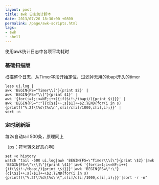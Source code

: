 ```yaml
---
layout: post
title: awk 日志统计脚本
date: 2013/07/20 18:30:00 +0800
permalink: /page/awk-scripts.html
tags:
- awk
- shell
---
```


使用awk统计日志中各项平均耗时

### 基础扫描版

扫描整个日志，从Timer字段开始定位，过滤掉无用的tbapi开头的timer

```
less ui.log | 
awk 'BEGIN{FS="Timer\\["}{print $2}' | 
awk 'BEGIN{FS="\\]"}{print $1}' | 
awk '{for(i=1;i<=NF;i++){if($i!~/tbapi/){print $i}}}' | 
awk 'BEGIN{FS=":"}{c[$1]++;s[$1]+=$2;}END{for(i in s){printf("%.2f\t%d\t%s\n",s[i]/c[i]/1000,c[i],i);}}' | 
sort -n
```

### 定时刷新版 

每2s自动tail 500条，原理同上

（ps：符号转义好恶心啊）

```
set +o history
watch "tail -500 ui.log|awk 'BEGIN{FS=\"Timer\\\[\"}{print \$2}'|awk 'BEGIN{FS=\"\\\]\"}{print \$1}'|awk '{for(i=1;i<=NF;i++){if(\$i!~/tbapi/){print \$i}}}'|awk 'BEGIN{FS=\":\"}{c[\$1]++;s[\$1]+=\$2;}END{for(i in s){printf(\"%.2f\t%d\t%s\n\",s[i]/c[i]/1000,c[i],i);}}'|sort -r -n"  
```

